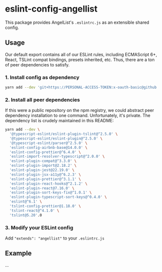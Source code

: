 # eslint-config-angellist

This package provides AngelList's `.eslintrc.js` as an extensible shared config.

## Usage

Our default export contains all of our ESLint rules, including ECMAScript 6+, React, TSLint compat bindings, presets inherited, etc. Thus, there are a ton of peer dependencies to satisfy.

### 1. Install config as dependency

```sh
yarn add --dev 'git+https://PERSONAL-ACCESS-TOKEN:x-oauth-basic@github.com/venturehacks/eslint-config-angellist#0.1.0'
```

### 2. Install all peer dependencies

If this were a public repository on the npm registry, we could abstract peer dependency installation to one command. Unfortunately, it's private. The dependency list is crudely maintained in this README:

```sh
yarn add --dev \
  '@typescript-eslint/eslint-plugin-tslint@^2.5.0' \
  '@typescript-eslint/eslint-plugin@^2.5.0' \
  '@typescript-eslint/parser@^2.5.0' \
  'eslint-config-airbnb-base@14.0.0' \
  'eslint-config-prettier@^6.4.0' \
  'eslint-import-resolver-typescript@^2.0.0' \
  'eslint-plugin-compat@^3.3.0' \
  'eslint-plugin-import@2.18.2' \
  'eslint-plugin-jest@22.19.0' \
  'eslint-plugin-jsx-a11y@^6.2.3' \
  'eslint-plugin-prettier@^3.1.1' \
  'eslint-plugin-react-hooks@^2.1.2' \
  'eslint-plugin-react@7.16.0' \
  'eslint-plugin-sort-keys-fix@^1.0.1' \
  'eslint-plugin-typescript-sort-keys@^0.4.0' \
  'eslint@^6.1' \
  'tslint-config-prettier@1.18.0' \
  'tslint-react@^4.1.0' \
  'tslint@5.20'.0
```

### 3. Modify your ESLint config

Add `"extends": "angellist"` to your `.eslintrc.js`


## Example

...